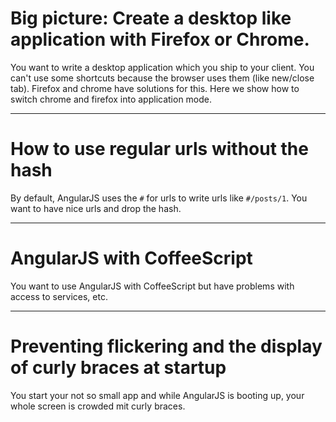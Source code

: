 # Big picture: Create a desktop like application with Firefox or Chrome.

You want to write a desktop application which you ship to your client. You can't use some shortcuts
because the browser uses them (like new/close tab). Firefox and chrome have solutions for this.
Here we show how to switch chrome and firefox into application mode.

---

# How to use regular urls without the hash

By default, AngularJS uses the `#` for urls to write urls like `#/posts/1`. You want to have nice urls
and drop the hash.

---

# AngularJS with CoffeeScript

You want to use AngularJS with CoffeeScript but have problems with access to services, etc.

---

# Preventing flickering and the display of curly braces at startup

You start your not so small app and while AngularJS is booting up, your whole screen is crowded mit curly braces.

